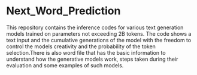 # Next_Word_Prediction
This repository contains the inference codes for various text generation models trained on parameters not exceeding 2B tokens. The code shows a text input and the cumulative generations of the model with the freedom to control the models creativity and the probability of the token selection.There is also word file that has the basic information to understand how the generative models work, steps taken during their evaluation and some examples of such models. 

